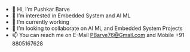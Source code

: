 - 👋 Hi, I’m Pushkar Barve
- 👀 I’m interested in Embedded System and AI ML
- 🌱 I’m currently working 
- 💞️ I’m looking to collaborate on AI ML and Embedded System Projects
- 📫 You can reach me on E-Mail PBarve76@Gmail.com and Mobile +91 8805167628

<!---
PBarve76/PBarve76 is a ✨ special ✨ repository because its `README.md` (this file) appears on your GitHub profile.
You can click the Preview link to take a look at your changes.
--->
